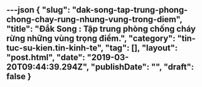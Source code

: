 ---json
{
    "slug": "dak-song-tap-trung-phong-chong-chay-rung-nhung-vung-trong-diem",
    "title": "Đắk Song : Tập trung phòng chống cháy rừng những vùng trọng điểm.",
    "category": "tin-tuc-su-kien.tin-kinh-te",
    "tag": [],
    "layout": "post.html",
    "date": "2019-03-20T09:44:39.294Z",
    "publishDate": "",
    "draft": false
}
---
